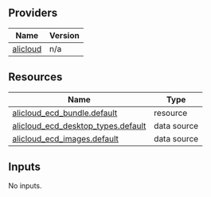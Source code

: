 <!-- BEGIN_TF_DOCS -->
## Providers

| Name | Version |
|------|---------|
| <a name="provider_alicloud"></a> [alicloud](#provider\_alicloud) | n/a |

## Resources

| Name | Type |
|------|------|
| [alicloud_ecd_bundle.default](https://registry.terraform.io/providers/hashicorp/alicloud/latest/docs/resources/ecd_bundle) | resource |
| [alicloud_ecd_desktop_types.default](https://registry.terraform.io/providers/hashicorp/alicloud/latest/docs/data-sources/ecd_desktop_types) | data source |
| [alicloud_ecd_images.default](https://registry.terraform.io/providers/hashicorp/alicloud/latest/docs/data-sources/ecd_images) | data source |

## Inputs

No inputs.
<!-- END_TF_DOCS -->    